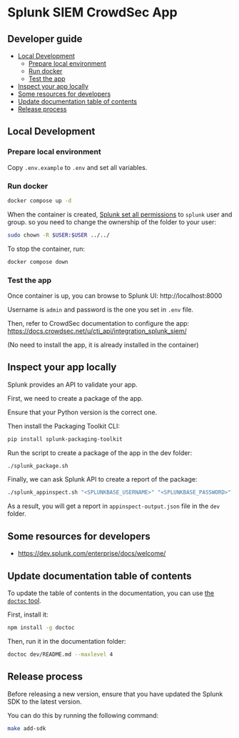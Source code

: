# Splunk SIEM CrowdSec App

## Developer guide

<!-- START doctoc generated TOC please keep comment here to allow auto update -->
<!-- DON'T EDIT THIS SECTION, INSTEAD RE-RUN doctoc TO UPDATE -->

- [Local Development](#local-development)
  - [Prepare local environment](#prepare-local-environment)
  - [Run docker](#run-docker)
  - [Test the app](#test-the-app)
- [Inspect your app locally](#inspect-your-app-locally)
- [Some resources for developers](#some-resources-for-developers)
- [Update documentation table of contents](#update-documentation-table-of-contents)
- [Release process](#release-process)

<!-- END doctoc generated TOC please keep comment here to allow auto update -->


## Local Development

### Prepare local environment

Copy `.env.example` to `.env` and set all variables.


### Run docker

```bash
docker compose up -d
```

When the container is created, [Splunk set all permissions](https://github.com/splunk/docker-splunk/blob/develop/docs/SECURITY.md#splunk-home-ownership) to `splunk` user and group.
so you need to change the ownership of the folder to your user:

```bash
sudo chown -R $USER:$USER ../../ 
```

To stop the container, run:

```bash
docker compose down
```


### Test the app

Once container is up, you can browse to Splunk UI: http://localhost:8000

Username is `admin` and password is the one you set in `.env` file.

Then, refer to CrowdSec documentation to configure the app: https://docs.crowdsec.net/u/cti_api/integration_splunk_siem/

(No need to install the app, it is already installed in the container)

## Inspect your app locally

Splunk provides an API to validate your app.

First, we need to create a package of the app.

Ensure that your Python version is the correct one.

Then install the Packaging Toolkit CLI:

```bash
pip install splunk-packaging-toolkit
```
Run the script to create a package of the app in the dev folder:


```bash
./splunk_package.sh
```

Finally, we can ask Splunk API to create a report of the package:

```bash
./splunk_appinspect.sh "<SPLUNKBASE_USERNAME>" "<SPLUNKBASE_PASSWORD>"
```

As a result, you will get a report in `appinspect-output.json` file in the `dev` folder.



## Some resources for developers

- https://dev.splunk.com/enterprise/docs/welcome/


## Update documentation table of contents

To update the table of contents in the documentation, you can use [the `doctoc` tool](https://github.com/thlorenz/doctoc).

First, install it:

```bash
npm install -g doctoc
```

Then, run it in the documentation folder:

```bash
doctoc dev/README.md --maxlevel 4
```


## Release process

Before releasing a new version, ensure that you have updated the Splunk SDK to the latest version.

You can do this by running the following command:

```bash
make add-sdk
```


